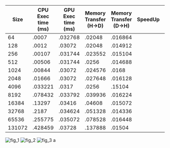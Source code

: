 |Size|CPU Exec time (ms)| GPU Exec time (ms) | Memory Transfer (H->D) | Memory Transfer (D->H)| SpeedUp| Throughput (GB/s)|
|----|------------------|--------------------|------------------------|-----------------------|--------|------------------|
|64|.0007|.032768| .02048 | .016864 | | .0138175|
|128|.0012|.03072|.02048 | .014912 | | .0290461 |
|256| .00107 | .031744 | .023552 | .015104 | | .053084 |
|512| .00506 | .031744 | .0256 | .014688 | | .101767 |
|1024| .00844 | .03072 | .024576 | .0168 | | .19809 |
|2048| .01666 | .03072 | .027648 | .016128 | | .37436 |
|4096| .033221 | .0317 | .0256 | .15104 | | .80513 |
|8192| .078432 | .033792 | .039936 | .016224 | | 1.167 |
|16384| .13297 | .03416 | .04608 | .015072 | | 2.14345 |
|32768| .2187 | .034624 | .051328 | .014336 | | 3.992 |
|65536| .255775 | .035072 | .078528 | .016448 | | 5.5203 |
|131072| .428459 | .03728 | .137888 | .01504 | | 6.857 |

![fig_1](https://user-images.githubusercontent.com/84815326/226651991-0fa9ea7a-1ab3-4db9-b88c-61e10a6dc82e.png)
![fig_2](https://user-images.githubusercontent.com/84815326/226651993-4a29ca05-cbfc-4237-a383-e47dcda8438c.png)
![fig_3](https://user-images.githubusercontent.com/84815326/226651997-a093adcb-edd9-4af6-92bd-08dd3121643b.png)
a
